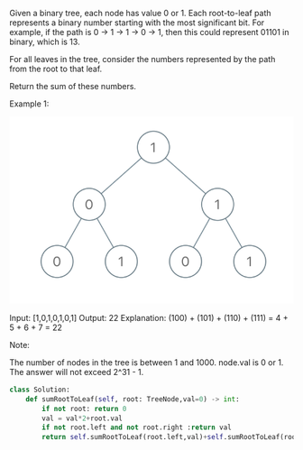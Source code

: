 Given a binary tree, each node has value 0 or 1.  Each root-to-leaf path represents a binary number starting with the most significant bit.  For example, if the path is 0 -> 1 -> 1 -> 0 -> 1, then this could represent 01101 in binary, which is 13.

For all leaves in the tree, consider the numbers represented by the path from the root to that leaf.

Return the sum of these numbers.

 

Example 1:

![](images/sum-of-root-to-leaf-binary-numbers.png)

Input: [1,0,1,0,1,0,1]
Output: 22
Explanation: (100) + (101) + (110) + (111) = 4 + 5 + 6 + 7 = 22
 

Note:

The number of nodes in the tree is between 1 and 1000.
node.val is 0 or 1.
The answer will not exceed 2^31 - 1.

```python
class Solution:
    def sumRootToLeaf(self, root: TreeNode,val=0) -> int:
        if not root: return 0
        val = val*2+root.val
        if not root.left and not root.right :return val
        return self.sumRootToLeaf(root.left,val)+self.sumRootToLeaf(root.right,val)
        
        
```